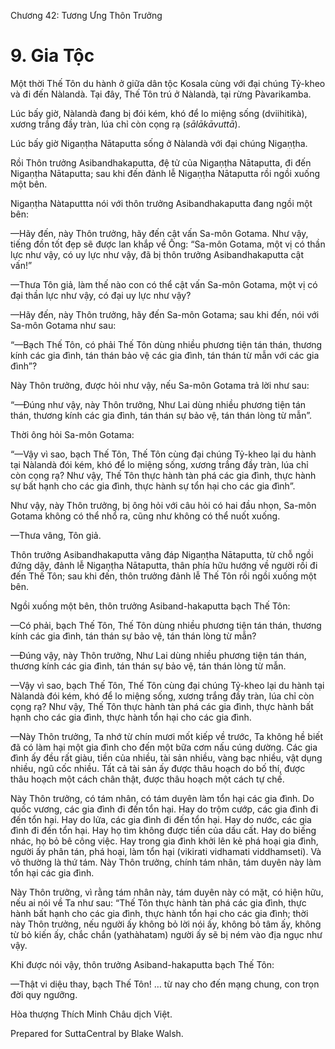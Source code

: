  

Chương 42: Tương Ưng Thôn Trưởng

# 9\. Gia Tộc

Một thời Thế Tôn du hành ở giữa dân tộc Kosala cùng với đại chúng Tỷ-kheo và đi đến Nàlandà. Tại đây, Thế Tôn trú ở Nàlandà, tại rừng Pàvarikamba.

Lúc bấy giờ, Nàlandà đang bị đói kém, khó để lo miệng sống (dviihitikà), xương trắng đầy tràn, lúa chỉ còn cọng rạ (_sālākāvuttā_).

Lúc bấy giờ Nigaṇṭha Nātaputta sống ở Nàlandà với đại chúng Nigaṇṭha.

Rồi Thôn trưởng Asibandhakaputta, đệ tử của Nigaṇṭha Nātaputta, đi đến Nigaṇṭha Nātaputta; sau khi đến đảnh lễ Nigaṇṭha Nātaputta rồi ngồi xuống một bên.

Nigaṇṭha Nàtaputtta nói với thôn trưởng Asibandhakaputta đang ngồi một bên:

—Hãy đến, này Thôn trưởng, hãy đến cật vấn Sa-môn Gotama. Như vậy, tiếng đồn tốt đẹp sẽ được lan khắp về Ông: “Sa-môn Gotama, một vị có thần lực như vậy, có uy lực như vậy, đã bị thôn trưởng Asibandhakaputta cật vấn!”

—Thưa Tôn giả, làm thế nào con có thể cật vấn Sa-môn Gotama, một vị có đại thần lực như vậy, có đại uy lực như vậy?

—Hãy đến, này Thôn trưởng, hãy đến Sa-môn Gotama; sau khi đến, nói với Sa-môn Gotama như sau:

“—Bạch Thế Tôn, có phải Thế Tôn dùng nhiều phương tiện tán thán, thương kính các gia đình, tán thán bảo vệ các gia đình, tán thán từ mẫn với các gia đình”?

Này Thôn trưởng, được hỏi như vậy, nếu Sa-môn Gotama trả lời như sau:

“—Ðúng như vậy, này Thôn trưởng, Như Lai dùng nhiều phương tiện tán thán, thương kính các gia đình, tán thán sự bảo vệ, tán thán lòng từ mẫn”.

Thời ông hỏi Sa-môn Gotama:

“—Vậy vì sao, bạch Thế Tôn, Thế Tôn cùng đại chúng Tỷ-kheo lại du hành tại Nàlandà đói kém, khó để lo miệng sống, xương trắng đầy tràn, lúa chỉ còn cọng rạ? Như vậy, Thế Tôn thực hành tàn phá các gia đình, thực hành sự bất hạnh cho các gia đình, thực hành sự tổn hại cho các gia đình”.

Như vậy, này Thôn trưởng, bị ông hỏi với câu hỏi có hai đầu nhọn, Sa-môn Gotama không có thể nhổ ra, cũng như không có thể nuốt xuống.

—Thưa vâng, Tôn giả.

Thôn trưởng Asibandhakaputta vâng đáp Nigaṇṭha Nātaputta, từ chỗ ngồi đứng dậy, đảnh lễ Nigaṇṭha Nātaputta, thân phía hữu hướng về người rồi đi đến Thế Tôn; sau khi đến, thôn trưởng đảnh lễ Thế Tôn rồi ngồi xuống một bên.

Ngồi xuống một bên, thôn trưởng Asiband-hakaputta bạch Thế Tôn:

—Có phải, bạch Thế Tôn, Thế Tôn dùng nhiều phương tiện tán thán, thương kính các gia đình, tán thán sự bảo vệ, tán thán lòng từ mẫn?

—Ðúng vậy, này Thôn trưởng, Như Lai dùng nhiều phương tiện tán thán, thương kính các gia đình, tán thán sự bảo vệ, tán thán lòng từ mẫn.

—Vậy vì sao, bạch Thế Tôn, Thế Tôn cùng đại chúng Tỷ-kheo lại du hành tại Nàlandà đói kém, khó để lo miệng sống, xương trắng đầy tràn, lúa chỉ còn cọng rạ? Như vậy, Thế Tôn thực hành tàn phá các gia đình, thực hành bất hạnh cho các gia đình, thực hành tổn hại cho các gia đình.

—Này Thôn trưởng, Ta nhớ từ chín mươi mốt kiếp về trước, Ta không hề biết đã có làm hại một gia đình cho đến một bữa cơm nấu cúng dường. Các gia đình ấy đều rất giàu, tiền của nhiều, tài sản nhiều, vàng bạc nhiều, vật dụng nhiều, ngũ cốc nhiều. Tất cả tài sản ấy được thâu hoạch do bố thí, được thâu hoạch một cách chân thật, được thâu hoạch một cách tự chế.

Này Thôn trưởng, có tám nhân, có tám duyên làm tổn hại các gia đình. Do quốc vương, các gia đình đi đến tổn hại. Hay do trộm cướp, các gia đình đi đến tổn hại. Hay do lửa, các gia đình đi đến tổn hại. Hay do nước, các gia đình đi đến tổn hại. Hay họ tìm không được tiền của dấu cất. Hay do biếng nhác, họ bỏ bê công việc. Hay trong gia đình khởi lên kẻ phá hoại gia đình, người ấy phân tán, phá hoại, làm tổn hại (vikirati vidhamati viddhamseti). Và vô thường là thứ tám. Này Thôn trưởng, chính tám nhân, tám duyên này làm tổn hại các gia đình.

Này Thôn trưởng, vì rằng tám nhân này, tám duyên này có mặt, có hiện hữu, nếu ai nói về Ta như sau: “Thế Tôn thực hành tàn phá các gia đình, thực hành bất hạnh cho các gia đình, thực hành tổn hại cho các gia đình; thời này Thôn trưởng, nếu người ấy không bỏ lời nói ấy, không bỏ tâm ấy, không từ bỏ kiến ấy, chắc chắn (yathàhatam) người ấy sẽ bị ném vào địa ngục như vậy.

Khi được nói vậy, thôn trưởng Asiband-hakaputta bạch Thế Tôn:

—Thật vi diệu thay, bạch Thế Tôn! … từ nay cho đến mạng chung, con trọn đời quy ngưỡng.

Hòa thượng Thích Minh Châu dịch Việt.

Prepared for SuttaCentral by Blake Walsh.